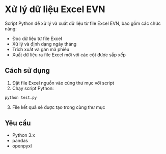 # Xử lý dữ liệu Excel EVN

Script Python để xử lý và xuất dữ liệu từ file Excel EVN, bao gồm các chức năng:
- Đọc dữ liệu từ file Excel
- Xử lý và định dạng ngày tháng
- Trích xuất và gán mã phiếu
- Xuất dữ liệu ra file Excel mới với các cột được sắp xếp

## Cách sử dụng
1. Đặt file Excel nguồn vào cùng thư mục với script
2. Chạy script Python:
```bash
python test.py
```
3. File kết quả sẽ được tạo trong cùng thư mục

## Yêu cầu
- Python 3.x
- pandas
- openpyxl
